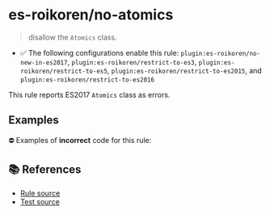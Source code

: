 # es-roikoren/no-atomics
> disallow the `Atomics` class.

- ✅ The following configurations enable this rule: `plugin:es-roikoren/no-new-in-es2017`, `plugin:es-roikoren/restrict-to-es3`, `plugin:es-roikoren/restrict-to-es5`, `plugin:es-roikoren/restrict-to-es2015`, and `plugin:es-roikoren/restrict-to-es2016`

This rule reports ES2017 `Atomics` class as errors.

## Examples

⛔ Examples of **incorrect** code for this rule:

<eslint-playground type="bad" code="/*eslint es-roikoren/no-atomics: error */
Atomics.add(buffer, 0, 2)
" />

## 📚 References

- [Rule source](https://github.com/roikoren755/eslint-plugin-es/blob/v0.0.1/src/rules/no-atomics.ts)
- [Test source](https://github.com/roikoren755/eslint-plugin-es/blob/v0.0.1/tests/src/rules/no-atomics.ts)
